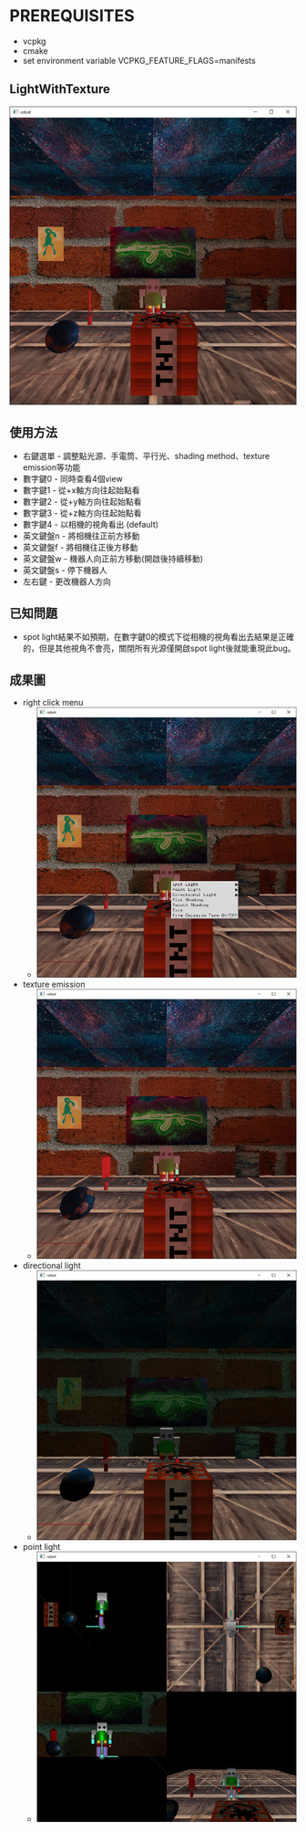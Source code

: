 # PREREQUISITES
- vcpkg
- cmake
- set environment variable VCPKG_FEATURE_FLAGS=manifests  

## LightWithTexture  
![alt text](image.png)  

## 使用方法  
+ 右鍵選單 - 調整點光源、手電筒、平行光、shading method、texture emission等功能
+ 數字鍵0 - 同時查看4個view
+ 數字鍵1 - 從+x軸方向往起始點看
+ 數字鍵2 - 從+y軸方向往起始點看
+ 數字鍵3 - 從+z軸方向往起始點看
+ 數字鍵4 - 以相機的視角看出 (default)
+ 英文鍵盤n - 將相機往正前方移動
+ 英文鍵盤f - 將相機往正後方移動 
+ 英文鍵盤w - 機器人向正前方移動(開啟後持續移動)
+ 英文鍵盤s - 停下機器人
+ 左右鍵 - 更改機器人方向  

## 已知問題  
+ spot light結果不如預期，在數字鍵0的模式下從相機的視角看出去結果是正確的，但是其他視角不會亮，關閉所有光源僅開啟spot light後就能重現此bug。

## 成果圖  
+ right click menu
  + ![alt text](image-3.png)
+ texture emission
  + ![alt text](image-1.png)
+ directional light
  + ![alt text](image-2.png)
+ point light
  + ![alt text](image-4.png)